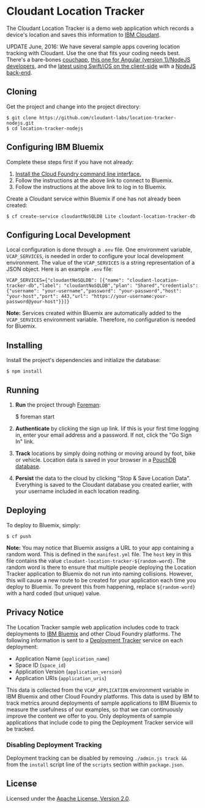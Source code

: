 # Cloudant Location Tracker

The Cloudant Location Tracker is a demo web application which records a device's location and saves this information to [IBM Cloudant](https://cloudant.com/).

UPDATE June, 2016:  We have several sample apps covering location tracking with Cloudant. Use the one that fits your coding needs best. There's a bare-bones [couchapp](https://github.com/cloudant-labs/location-tracker-couchapp/), [this one for Angular (version 1)/NodeJS developers](https://github.com/cloudant-labs/location-tracker-nodejs), and the [latest using Swift/iOS on the client-side](https://github.com/ibm-cds-labs/location-tracker-client-swift) with a [NodeJS back-end](https://github.com/ibm-cds-labs/location-tracker-server-nodejs/).

## Cloning

Get the project and change into the project directory:

    $ git clone https://github.com/cloudant-labs/location-tracker-nodejs.git
    $ cd location-tracker-nodejs

## Configuring IBM Bluemix

Complete these steps first if you have not already:

1. [Install the Cloud Foundry command line interface.](https://www.ng.bluemix.net/docs/#starters/install_cli.html)
2. Follow the instructions at the above link to connect to Bluemix.
3. Follow the instructions at the above link to log in to Bluemix.

Create a Cloudant service within Bluemix if one has not already been created:

    $ cf create-service cloudantNoSQLDB Lite cloudant-location-tracker-db

## Configuring Local Development

Local configuration is done through a `.env` file. One environment variable, `VCAP_SERVICES`, is needed in order to configure your local development environment. The value of the `VCAP_SERVICES` is a string representation of a JSON object. Here is an example `.env` file:

    VCAP_SERVICES={"cloudantNoSQLDB": [{"name": "cloudant-location-tracker-db","label": "cloudantNoSQLDB","plan": "Shared","credentials": {"username": "your-username","password": "your-password","host": "your-host","port": 443,"url": "https://your-username:your-password@your-host"}}]}

**Note:**  Services created within Bluemix are automatically added to the `VCAP_SERVICES` environment variable. Therefore, no configuration is needed for Bluemix.

## Installing

Install the project's dependencies and initialize the database:

    $ npm install

## Running

1. **Run** the project through [Foreman](https://github.com/ddollar/foreman):

    $ foreman start

2. **Authenticate** by clicking the sign up link. Iif this is your first time logging in, enter your email address and a password. If not, click the "Go Sign In" link. 

3. **Track** locations by simply doing nothing or moving around by foot, bike or vehicle. Location data is saved in your browser in a [PouchDB database](https://pouchdb.com/).

4. **Persist** the data to the cloud by clicking "Stop & Save Location Data". Everything is saved to the Cloudant database you created earlier, with your username included in each location reading.

## Deploying

To deploy to Bluemix, simply:

    $ cf push

**Note:** You may notice that Bluemix assigns a URL to your app containing a random word. This is defined in the `manifest.yml` file. The `host` key in this file contains the value `cloudant-location-tracker-${random-word}`. The random word is there to ensure that multiple people deploying the Location Tracker application to Bluemix do not run into naming collisions. However, this will cause a new route to be created for your application each time you deploy to Bluemix. To prevent this from happening, replace `${random-word}` with a hard coded (but unique) value.

## Privacy Notice

The Location Tracker sample web application includes code to track deployments to [IBM Bluemix](https://www.bluemix.net/) and other Cloud Foundry platforms. The following information is sent to a [Deployment Tracker](https://github.com/cloudant-labs/deployment-tracker) service on each deployment:

* Application Name (`application_name`)
* Space ID (`space_id`)
* Application Version (`application_version`)
* Application URIs (`application_uris`)

This data is collected from the `VCAP_APPLICATION` environment variable in IBM Bluemix and other Cloud Foundry platforms. This data is used by IBM to track metrics around deployments of sample applications to IBM Bluemix to measure the usefulness of our examples, so that we can continuously improve the content we offer to you. Only deployments of sample applications that include code to ping the Deployment Tracker service will be tracked.

### Disabling Deployment Tracking

Deployment tracking can be disabled by removing `./admin.js track && ` from the `install` script line of the `scripts` section within `package.json`.

## License

Licensed under the [Apache License, Version 2.0](LICENSE.txt).
